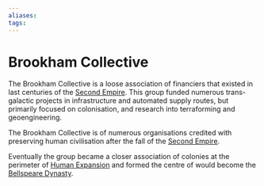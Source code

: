 ```yaml
---
aliases:
tags:
---
```


# Brookham Collective

The Brookham Collective is a loose association of financiers that existed in last centuries of the [Second Empire](../Organisation/second-empire.md).
This group funded numerous trans-galactic projects in infrastructure and automated supply routes, but primarily focused on colonisation, and research into terraforming and geoengineering.

The Brookham Collective is of numerous organisations credited with preserving human civilisation after the fall of the [Second Empire](../Organisation/second-empire.md).

Eventually the group became a closer association of colonies at the perimeter of [Human Expansion](../Timelines/the-expansions.md) and formed the centre of would become the [Bellspeare Dynasty](../Organisation/bellspeare-dynasty.md).